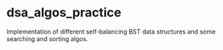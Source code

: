 # dsa_algos_practice

Implementation of different self-balancing BST data structures and some searching and sorting algos.
